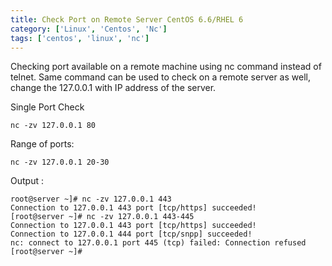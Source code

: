```yaml
---
title: Check Port on Remote Server CentOS 6.6/RHEL 6
category: ['Linux', 'Centos', 'Nc']
tags: ['centos', 'linux', 'nc']
---
```


Checking port available on a remote machine using nc command instead of telnet.
Same command can be used to check on a remote server as well, change the 127.0.0.1 with IP address of the server.

Single Port Check

    nc -zv 127.0.0.1 80

Range of ports:

    nc -zv 127.0.0.1 20-30

Output :

    root@server ~]# nc -zv 127.0.0.1 443
    Connection to 127.0.0.1 443 port [tcp/https] succeeded!
    [root@server ~]# nc -zv 127.0.0.1 443-445
    Connection to 127.0.0.1 443 port [tcp/https] succeeded!
    Connection to 127.0.0.1 444 port [tcp/snpp] succeeded!
    nc: connect to 127.0.0.1 port 445 (tcp) failed: Connection refused
    [root@server ~]#